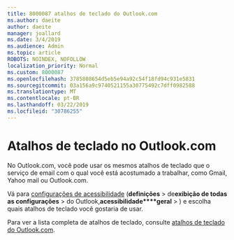 ```yaml
---
title: 8000087 atalhos de teclado do Outlook.com
ms.author: daeite
author: daeite
manager: joallard
ms.date: 3/4/2019
ms.audience: Admin
ms.topic: article
ROBOTS: NOINDEX, NOFOLLOW
localization_priority: Normal
ms.custom: 8000087
ms.openlocfilehash: 3785808654d5eb5e94a92c54f18fd94c931e5831
ms.sourcegitcommit: 03a156a9c9740521155a30775492c7dff0982588
ms.translationtype: MT
ms.contentlocale: pt-BR
ms.lasthandoff: 03/22/2019
ms.locfileid: "30786255"
---
```

# <a name="keyboard-shortcuts-in-outlookcom"></a>Atalhos de teclado no Outlook.com

No Outlook.com, você pode usar os mesmos atalhos de teclado que o serviço de email com o qual você está acostumado a trabalhar, como Gmail, Yahoo mail ou Outlook.com.

Vá para [configurações de acessibilidade](https://go.microsoft.com/fwlink/?linkid=2080840) (**definições** > de**exibição de todas as configurações** > do Outlook,**acessibilidade****geral** > ) e escolha quais atalhos de teclado você gostaria de usar.

Para ver a lista completa de atalhos de teclado, consulte [atalhos de teclado do Outlook.com](https://support.office.com/article/708d907e-4398-4fc6-9a9a-4fc72bccec16).
